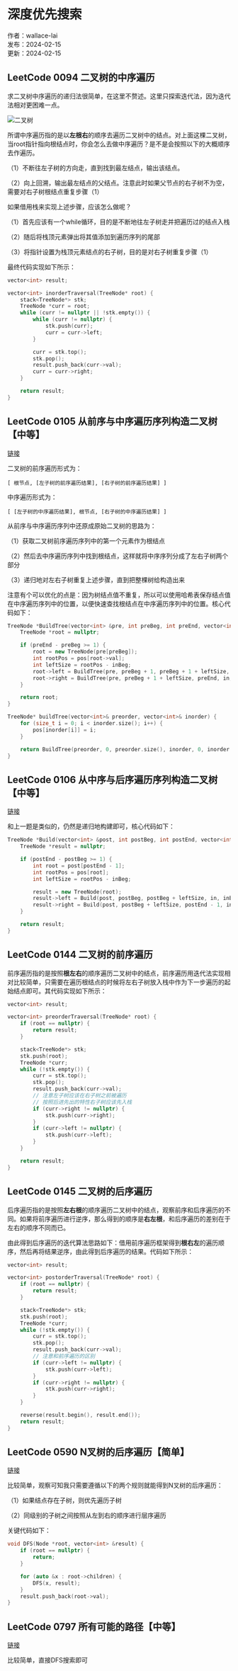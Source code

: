 # 深度优先搜索

作者：wallace-lai </br>
发布：2024-02-15 </br>
更新：2024-02-15 <br>

## LeetCode 0094 二叉树的中序遍历
求二叉树中序遍历的递归法很简单，在这里不赘述。这里只探索迭代法，因为迭代法相对更困难一点。

![二叉树](../media/images/DataStructureAndAlgorithm/dfs0.png)

所谓中序遍历指的是以**左根右**的顺序去遍历二叉树中的结点。对上面这棵二叉树，当root指针指向根结点时，你会怎么去做中序遍历？是不是会按照以下的大概顺序去作遍历。

（1）不断往左子树的方向走，直到找到最左结点，输出该结点。

（2）向上回溯，输出最左结点的父结点。注意此时如果父节点的右子树不为空，需要对右子树根结点重复步骤（1）

如果借用栈来实现上述步骤，应该怎么做呢？

（1）首先应该有一个while循环，目的是不断地往左子树走并把遍历过的结点入栈

（2）随后将栈顶元素弹出将其值添加到遍历序列的尾部

（3）将指针设置为栈顶元素结点的右子树，目的是对右子树重复步骤（1）

最终代码实现如下所示：

```cpp
vector<int> result;

vector<int> inorderTraversal(TreeNode* root) {
    stack<TreeNode*> stk;
    TreeNode *curr = root;
    while (curr != nullptr || !stk.empty()) {
        while (curr != nullptr) {
            stk.push(curr);
            curr = curr->left;
        }

        curr = stk.top();
        stk.pop();
        result.push_back(curr->val);
        curr = curr->right;
    }

    return result;
}
```

## LeetCode 0105 从前序与中序遍历序列构造二叉树【中等】
[链接](https://leetcode.cn/problems/construct-binary-tree-from-preorder-and-inorder-traversal/description/)

二叉树的前序遍历形式为：

```
[ 根节点, [左子树的前序遍历结果], [右子树的前序遍历结果] ]
```

中序遍历形式为：

```
[ [左子树的中序遍历结果], 根节点, [右子树的中序遍历结果] ]
```

从前序与中序遍历序列中还原成原始二叉树的思路为：

（1）获取二叉树前序遍历序列中的第一个元素作为根结点

（2）然后去中序遍历序列中找到根结点，这样就将中序序列分成了左右子树两个部分

（3）递归地对左右子树重复上述步骤，直到把整棵树给构造出来

注意有个可以优化的点是：因为树结点值不重复，所以可以使用哈希表保存结点值在中序遍历序列中的位置，以便快速查找根结点在中序遍历序列中的位置。核心代码如下：

```cpp
TreeNode *BuildTree(vector<int> &pre, int preBeg, int preEnd, vector<int> &in, int inBeg, int inEnd) {
    TreeNode *root = nullptr;

    if (preEnd - preBeg >= 1) {
        root = new TreeNode(pre[preBeg]);
        int rootPos = pos[root->val];
        int leftSize = rootPos - inBeg;
        root->left = BuildTree(pre, preBeg + 1, preBeg + 1 + leftSize, in, inBeg, inBeg + leftSize);
        root->right = BuildTree(pre, preBeg + 1 + leftSize, preEnd, in, inBeg + leftSize + 1, inEnd);
    }

    return root;
}

TreeNode* buildTree(vector<int>& preorder, vector<int>& inorder) {
    for (size_t i = 0; i < inorder.size(); i++) {
        pos[inorder[i]] = i;
    }

    return BuildTree(preorder, 0, preorder.size(), inorder, 0, inorder.size());
}
```

## LeetCode 0106 从中序与后序遍历序列构造二叉树【中等】
[链接](https://leetcode.cn/problems/shortest-bridge/description/)

和上一题是类似的，仍然是递归地构建即可，核心代码如下：

```cpp
TreeNode *Build(vector<int> &post, int postBeg, int postEnd, vector<int> &in, int inBeg, int inEnd) {
    TreeNode *result = nullptr;

    if (postEnd - postBeg >= 1) {
        int root = post[postEnd - 1];
        int rootPos = pos[root];
        int leftSize = rootPos - inBeg;

        result = new TreeNode(root);
        result->left = Build(post, postBeg, postBeg + leftSize, in, inBeg, inBeg + leftSize);
        result->right = Build(post, postBeg + leftSize, postEnd - 1, in, inBeg + leftSize + 1, inEnd);
    }

    return result;
}
```

## LeetCode 0144 二叉树的前序遍历
前序遍历指的是按照**根左右**的顺序遍历二叉树中的结点，前序遍历用迭代法实现相对比较简单，只需要在遍历根结点的时候将左右子树放入栈中作为下一步遍历的起始结点即可。其代码实现如下所示：

```cpp
vector<int> result;

vector<int> preorderTraversal(TreeNode* root) {
    if (root == nullptr) {
        return result;
    }

    stack<TreeNode*> stk;
    stk.push(root);
    TreeNode *curr;
    while (!stk.empty()) {
        curr = stk.top();
        stk.pop();
        result.push_back(curr->val);
        // 注意左子树应该在右子树之前被遍历
        // 按照后进先出的特性右子树应该先入栈
        if (curr->right != nullptr) {
            stk.push(curr->right);
        }
        if (curr->left != nullptr) {
            stk.push(curr->left);
        }
    }

    return result;
}
```

## LeetCode 0145 二叉树的后序遍历

后序遍历指的是按照**左右根**的顺序遍历二叉树中的结点，观察前序和后序遍历的不同。如果将前序遍历进行逆序，那么得到的顺序是**右左根**，和后序遍历的差别在于左右的顺序不同而已。

由此得到后序遍历的迭代算法思路如下：借用前序遍历框架得到**根右左**的遍历顺序，然后再将结果逆序，由此得到后序遍历的结果。代码如下所示：

```cpp
vector<int> result;

vector<int> postorderTraversal(TreeNode* root) {
    if (root == nullptr) {
        return result;
    }

    stack<TreeNode*> stk;
    stk.push(root);
    TreeNode *curr;
    while (!stk.empty()) {
        curr = stk.top();
        stk.pop();
        result.push_back(curr->val);
        // 注意和前序遍历的区别
        if (curr->left != nullptr) {
            stk.push(curr->left);
        }
        if (curr->right != nullptr) {
            stk.push(curr->right);
        }
    }

    reverse(result.begin(), result.end());
    return result;
}
```

## LeetCode 0590 N叉树的后序遍历【简单】

[链接](https://leetcode.cn/problems/n-ary-tree-postorder-traversal/description/)

比较简单，观察可知我只需要遵循以下的两个规则就能得到N叉树的后序遍历：

（1）如果结点存在子树，则优先遍历子树

（2）同级别的子树之间按照从左到右的顺序进行层序遍历

关键代码如下：

```cpp
void DFS(Node *root, vector<int> &result) {
    if (root == nullptr) {
        return;
    }

    for (auto &x : root->children) {
        DFS(x, result);
    }
    result.push_back(root->val);
}
```

## LeetCode 0797 所有可能的路径【中等】

[链接](https://leetcode.cn/problems/all-paths-from-source-to-target/description/)

比较简单，直接DFS搜索即可
